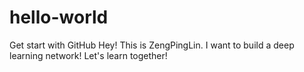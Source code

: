 # hello-world
Get start with GitHub
Hey! This is ZengPingLin.
I want to build a deep learning network!
Let's learn together!
